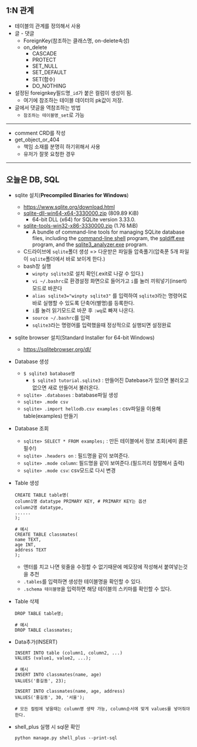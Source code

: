 ## 1:N 관계

* 테이블의 관계를 정의해서 사용
* 글 - 댓글
  * ForeignKey(참조하는 클래스명, on-delete속성)
  * on_delete
    * CASCADE
    * PROTECT
    * SET_NULL
    * SET_DEFAULT
    * SET(함수)
    * DO_NOTHING
* 설정된 foreignkey필드명`_id`가 붙은 컬럼이 생성이 됨.
  * 여기에 참조하는 테이블 데이터의 pk값이 저장.
* 글에서 댓글을 역참조하는 방법
  * `참조하는 테이블명_set`로 가능

---

* comment CRD를 작성
* get_object_or_404
  * 책임 소재를 분명히 하기위해서 사용
  * 유저가 잘못 요청한 경우

---



## 오늘은 DB, SQL

* sqlite 설치(**Precompiled Binaries for Windows**)

  * https://www.sqlite.org/download.html
  * [sqlite-dll-win64-x64-3330000.zip](https://www.sqlite.org/2020/sqlite-dll-win64-x64-3330000.zip) (809.89 KiB)
    * 64-bit DLL (x64) for SQLite version 3.33.0.
  * [sqlite-tools-win32-x86-3330000.zip](https://www.sqlite.org/2020/sqlite-tools-win32-x86-3330000.zip)
    (1.76 MiB)
    * A bundle of command-line tools for managing SQLite database files, including the [command-line shell](https://www.sqlite.org/cli.html) program, the [sqldiff.exe](https://www.sqlite.org/sqldiff.html) program, and the [sqlite3_analyzer.exe](https://www.sqlite.org/sqlanalyze.html) program.
  * C드라이브에 `sqlite`폴더 생성 => 다운받은 파일들 압축풀기(압축푼 5개 파일이 `sqlite`폴더에서 바로 보이게 한다.)
  * bash창 실행
    *  `winpty sqlite3`로 설치 확인(.exit로 나갈 수 있다.)
    * `vi ~/.bashrc`로 환경설정 화면으로 들어가고 `i`를 눌러 끼워넣기(insert)모드로 바꾼다
    * `alias sqlite3="winpty sqlite3"` 를 입력하여 `sqlite3`라는 명령어로 바로 실행할 수 있도록 단축어(별명)를 등록한다.
    * `i`를 눌러 읽기모드로 바꾼 후 `:wq`로 빠져 나온다.
    * `source ~/.bashrc`를 입력
    * `sqlite3`라는 명령어를 입력했을때 정상적으로 실행되면 설정완료

* sqlite browser 설치(Standard Installer for 64-bit Windows)

  * https://sqlitebrowser.org/dl/

* Database 생성

  * `$ sqlite3 batabase명`
    * `$ sqlite3 tutorial.sqlite3` : 만들어진 Datebase가 있으면 불러오고 없으면 새로 만들어서 불러온다.
  * `sqlite> .databases` : batabase파일 생성
  * `sqlite> .mode csv`
  * `sqlite> .import hellodb.csv examples` :  csv파일을 이용해 table(examples) 만들기

* Database 조회

  * `sqlite> SELECT * FROM examples;` : 만든 테이블에서 정보 조회(세미 콜론 필수!)
  * `sqlite> .headers on` :  필드명을 같이 보여준다.
  * `sqlite> .mode column`: 필드명을 같이 보여준다.(필드끼리 정렬해서 출력)
  * `sqlite> .mode csv`:  csv모드로 다시 변경

* Table 생성

  ```sqlite
  CREATE TABLE table명(
  column1명 datatype PRIMARY KEY, # PRIMARY KEY는 옵션 
  column2명 datatype,
  ......
  );
  
  # 예시
  CREATE TABLE classmates(
  name TEXT,
  age INT,
  address TEXT
  );
  ```

  * 앤터를 치고 나면 윗줄을 수정할 수 없기때문에 메모장에 작성해서 붙여넣는것을 추천
  * `.tables`를 입력하면 생성한 테이블명을 확인할 수 있다.
  * `.schema 테이블명`을 입력하면 해당 테이블의 스키마를 확인할 수 있다.

* Table 삭제

  ```sqlite
  DROP TABLE table명;
  
  # 예시
  DROP TABLE classmates;
  ```

* Data추가(INSERT)

  ```
  INSERT INTO table (column1, column2, ...)
  VALUES (value1, value2, ...);
  	
  # 예시
  INSERT INTO classmates(name, age)
  VALUES('홍길동', 23);
  
  INSERT INTO classmates(name, age, address)
  VALUES('홍길동', 30, '서울');
  
  # 모든 컬럼에 넣을때는 column명 생략 가능, column순서에 맞게 values를 넣어줘야한다.
  ```

  

* shell_plus 실행 시 sql문 확인

  ```python manage.py shell_plus --print-sql```

  